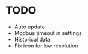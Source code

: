 TODO
====

- Auto update
- Modbus timeout in settings
- Historical data
- Fix icon for low resolution
